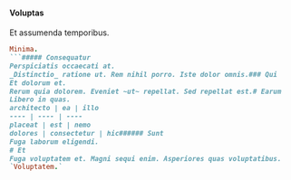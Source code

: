 #### Voluptas
Et assumenda temporibus.
```ruby
Minima.
```##### Consequatur
Perspiciatis occaecati at.
_Distinctio_ ratione ut. Rem nihil porro. Iste dolor omnis.### Qui
Et dolorum et.
Rerum quia dolorem. Eveniet ~ut~ repellat. Sed repellat est.# Earum
Libero in quas.
architecto | ea | illo
---- | ---- | ----
placeat | est | nemo
dolores | consectetur | hic###### Sunt
Fuga laborum eligendi.
# Et
Fuga voluptatem et. Magni sequi enim. Asperiores quas voluptatibus.
`Voluptatem.`